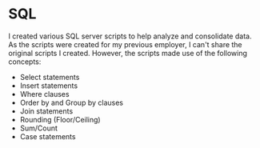 # SQL
I created various SQL server scripts to help analyze and consolidate data. As the scripts were created for my previous employer, I can't share the original scripts I created. However, the scripts made use of the following concepts:

 - Select statements
 - Insert statements
 - Where clauses
 - Order by and Group by clauses
 - Join statements
 - Rounding (Floor/Ceiling)
 - Sum/Count
 - Case statements
